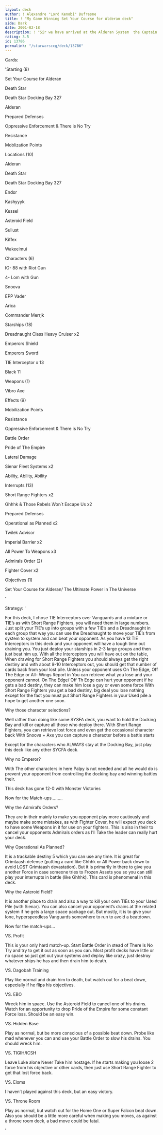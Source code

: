 ```yaml
---
layout: deck
author: ! Alexandre "Lord Kenobi" Dufresne
title: ! "My Game Winning Set Your Course for Alderan deck"
side: Dark
date: 2001-02-18
description: ! "Sir we have arrived at the Alderan System  the Captain looks out the window You idiot thats the Endor System"
rating: 3.5
id: 13786
permalink: "/starwarsccg/deck/13786"
---
```

Cards: 

'Starting (8)


Set Your Course for Alderan 

Death Star 

Death Star Docking Bay 327 

Alderan 

Prepared Defenses 

Oppressive Enforcement & There is No Try 

Resistance 

Moblization Points 


Locations (10)


Alderan 

Death Star

Death Star Docking Bay 327 

Endor 

Kashyyyk

Kessel

Asteroid Field 

Sullust  

Kiffex  

Wakeelmui 


Characters (6)


IG- 88 with Riot Gun 

4- Lom with Gun 

Snoova 

EPP Vader 

Arica 

Commander Merrjk 


Starships (18)


Dreadnaught Class Heavy Cruiser x2 

Emperors Shield 

Emperors Sword 

TIE Interceptor x 13  

Black 11


Weapons (1)


Vibro Axe


Effects (9)


Mobilization Points 

Resistance 

Oppressive Enforcement & There is No Try 

Battle Order 

Pride of The Empire 

Lateral Damage 

Sienar Fleet Systems x2 

Ability, Ability, Ability 


Interrupts (13)


Short Range Fighters x2 

Ghhhk & Those Rebels Won`t Escape Us x2 

Prepared Defenses 

Operational as Planned x2

Twilek Advisor 

Imperial Barrier x2

All Power To Weapons x3  


Admirals Order (2)


Fighter Cover x2  


Objectives (1)


Set Your Course for Alderan/ The Ultimate Power in The Universe  

'

Strategy: '

For this deck, I chose TIE Interceptors over Vanguards and a mixture or TIE&#8217;s as with Short Range Fighters, you will need them in large numbers. Just split your TIE&#8217;s up into groups with a few TIE&#8217;s and a Dreadnaught in each group that way you can use the Dreadnaught to move your TIE&#8217;s from system to system and can beat your opponent. As you have 13 TIE Interceptors in this deck and your opponent will have a tough time out draining you. You just deploy your starships in 2-3 large groups and then just beat him up. With all the Interceptors you will have out on the table, When drawing for Short Range Fighters you should always get the right destiny and with about 9-10 Interceptors out, you should get that number of cards back from your lost pile. Unless your opponent uses On The Edge, Off The Edge or All- Wings Report in You can retrieve what you lose and your opponent cannot. On The Edge/ Off Th Edge can hurt your opponent if he gets a bad destiny, they can make him lose a guy or even some force With Short Range Fighters you get a bad destiny, big deal you lose nothing except for the fact you must put Short Range Fighters in your Used pile a hope to get another one soon. 


Why those character selections?  


Well rather than doing like some SYSFA deck, you want to hold the Docking Bay and kill or capture all those who deploy there. With Short Range Fighters, you can retrieve lost force and even get the occasional character back With Snoova + Axe you can capture a character before a battle starts   


Except for the characters who ALWAYS stay at the Docking Bay, just play this deck like any other SYCFA deck.


Why no Emperor?


With The other characters in here Palpy is not needed and all he would do is prevent your opponent from controlling the docking bay and winning battles their.  


This deck has gone 12-0 with Monster Victories 


Now for the Match-ups&#8230;&#8230;&#8230;


Why the Admiral’s Orders?


They are in their mainly to make you opponent play more cautiously and maybe make some mistakes, as with Fighter Cover, he will expect you deck to have some Weapons in it for use on your fighters. This is also in their to cancel your opponents Admirals orders as I&#8217;ll Take the leader can really hurt your deck.  


Why Operational As Planned?


It is a trackable destiny 5 which you can use any time. It is great for Grimtaash defense (putting a card like Ghhhk or All Power back down to avoid LOST Grimtaash devastation). But it is primarily in there to give you another Force in case someone tries to Frozen Assets you so you can still play your interrupts in battle (like Ghhhk). This card is phenomenal in this deck.


Why the Asteroid Field?


It is another place to drain and also a way to kill your own TIEs to your Used Pile (with Sienar). You can also cancel your opponent’s drains at the related system if he gets a large space package out. But mostly, it is to give your lone, hyperspeedless Vanguards somewhere to run to avoid a beatdown.


Now for the match-ups...


VS. Profit


This is your only hard match-up. Start Battle Order in stead of There Is No Try and try to get it out as soon as you can. Most profit decks have little or no space so just get out your systems and deploy like crazy, just destroy whatever ships he has and then drain him to death.  


VS. Dagobah Training


Play like normal and drain him to death, but watch out for a beat down, especially if he flips his objectives.  


VS. EBO


Wreck him in space. Use the Asteroid Field to cancel one of his drains. Watch for an opportunity to drop Pride of the Empire for some constant Force loss. Should be an easy win.


VS. Hidden Base


Play as normal, but be more conscious of a possible beat down. Probe like mad whenever you can and use your Battle Order to slow his drains. You should wreck him.


VS. TIGIH/ICSH


Leave Luke alone Never Take him hostage. If he starts making you loose 2 force from his objective or other cards, then just use Short Range Fighter to get that lost force back. 


VS. Eloms


I haven&#8217;t played against this deck, but an easy victory. 


VS. Throne Room


Play as normal, but watch out for the Home One or Super Falcon beat down. Also you should be a little more careful when making you moves, as against a throne room deck, a bad move could be fatal.  


'
